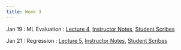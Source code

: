 ```yaml
---
title: Week 3
---
```


Jan 19
: ML Evaluation
  : [Lecture 4](https://drive.google.com/file/d/1ZKbyJoog3buo5C9yW9ylP2E0DTr7t-lm/view?usp=sharing), [Instructor Notes](https://drive.google.com/file/d/1HD0dZ4M7T8ko0iSxGtWCa9LS6pwb3G8J/view?usp=sharing), [Student Scribes](#)

Jan 21
: Regression 
  : [Lecture 5](https://drive.google.com/file/d/1QEl3WDKBmVzusHTKESXDAEvJUyqijtsM/view?usp=sharing), [Instructor Notes](https://drive.google.com/file/d/1kdw9q2fzV_HhP6dldo42eDUyOKVtQWlq/view?usp=sharing), [Student Scribes](#)


